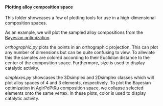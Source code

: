 #### Plotting alloy composition space

This folder showcases a few of plotting tools for use in a high-dimensional composition spaces.

As an example, we will plot the sampled alloy compositions from the [Bayesian optimization](../bayesian_optimization/).

*orthographic.py* plots the points in an orthographic projection. This can plot any number of dimensions but can be quite confusing to view. To alleviate this the samples are colored according to their Euclidian distance to the center of the composition space. Furthermore, size is used to display catalytic activity.

*simplexes.py* showcases the 3Dsimplex and 2Dsimplex classes which will plot alloy spaces of 4 and 3 elements, respectively. To plot the Bayesian optimization in AgIrPdPtRu composition space, we collapse selected elements onto the same vertex. In these plots, color is used to display catalytic activity.
